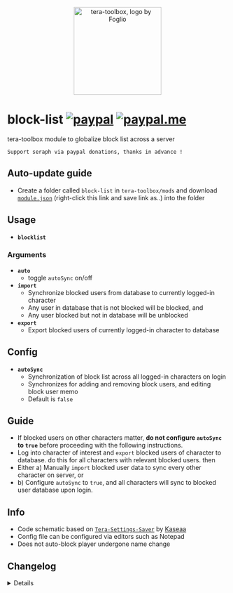 <p align="center">
<a href="#">
<img src="https://github.com/seraphinush-gaming/pastebin/blob/master/logo_ttb_trans.png?raw=true" width="200" height="200" alt="tera-toolbox, logo by Foglio" />
</a>
</p>

# block-list [![paypal](https://img.shields.io/badge/paypal-donate-333333.svg?colorA=253B80&colorB=333333)](https://www.paypal.com/cgi-bin/webscr?cmd=_s-xclick&hosted_button_id=B7QQJZV9L5P2J&source=url) [![paypal.me](https://img.shields.io/badge/paypal.me-donate-333333.svg?colorA=169BD7&colorB=333333)](https://www.paypal.me/seraphinush) 
tera-toolbox module to globalize block list across a server
```
Support seraph via paypal donations, thanks in advance !
```

## Auto-update guide
- Create a folder called `block-list` in `tera-toolbox/mods` and download [`module.json`](https://raw.githubusercontent.com/seraphinush-gaming/block-list/master/module.json) (right-click this link and save link as..) into the folder

## Usage
- __`blocklist`__
### Arguments
- __`auto`__
  - toggle `autoSync` on/off
- __`import`__
  - Synchronize blocked users from database to currently logged-in character
  - Any user in database that is not blocked will be blocked, and
  - Any user blocked but not in database will be unblocked
- __`export`__
  - Export blocked users of currently logged-in character to database

## Config
- __`autoSync`__
  - Synchronization of block list across all logged-in characters on login
  - Synchronizes for adding and removing block users, and editing block user memo
  - Default is `false`

## Guide
- If blocked users on other characters matter, **do not configure `autoSync` to `true`** before proceeding with the following instructions.
- Log into character of interest and `export` blocked users of character to database. do this for all characters with relevant blocked users. then
- Either a) Manually `import` blocked user data to sync every other character on server, or
- b) Configure `autoSync` to `true`, and all characters will sync to blocked user database upon login.

## Info
- Code schematic based on [`Tera-Settings-Saver`](https://github.com/Kaseaa/Tera-Settings-Saver) by [Kaseaa](https://github.com/Kaseaa)
- Config file can be configured via editors such as Notepad
- Does not auto-block player undergone name change

## Changelog
<details>

    1.06
    - Removed `tera-game-state` usage
    1.05
    - Added `auto` command argument
    1.04
    - Added hot-reload support
    1.03
    - Fixed sync issue with non-existent players
    - Fixed sync issue with memo
    1.02
    - Updated for caali-proxy-nextgen
    1.01
    - Removed `Command` require()
    - Removed `tera-game-state` require()
    - Updated to `mod.command`
    - Updated to `mod.game`
    1.00
    - Initial commit

</details>
